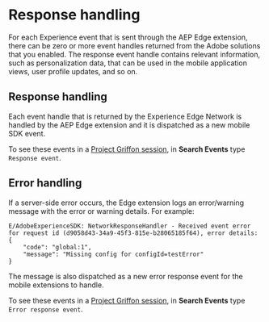 # Response handling

For each Experience event that is sent through the AEP Edge extension, there can be zero or more event handles returned from the Adobe solutions that you enabled. The response event handle contains relevant information, such as personalization data, that can be used in the mobile application views, user profile updates, and so on.

## Response handling

Each event handle that is returned by the Experience Edge Network is handled by the AEP Edge extension and it is dispatched as a new mobile SDK event.

To see these events in a [Project Griffon session](https://experience.adobe.com/griffon ), in  **Search Events** type `Response event`.

## Error handling

If a server-side error occurs, the Edge extension logs an error/warning message with the error or warning details. For example:

```text
E/AdobeExperienceSDK: NetworkResponseHandler - Received event error for request id (d9058d43-34a9-45f3-815e-b28065185f64), error details:
{
    "code": "global:1",
    "message": "Missing config for configId=testError"
}
```

The message is also dispatched as a new error response event for the mobile extensions to handle.

To see these events in a [Project Griffon session](https://experience.adobe.com/griffon ), in  **Search Events** type `Error response event`.


